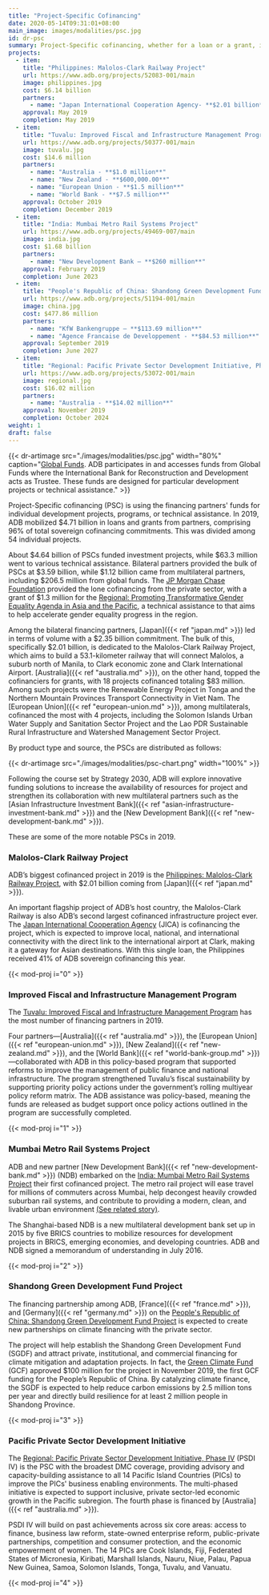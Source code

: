 ```yaml
---
title: "Project-Specific Cofinancing"
date: 2020-05-14T09:31:01+08:00
main_image: images/modalities/psc.jpg
id: dr-psc
summary: Project-Specific cofinancing, whether for a loan or a grant, is undertaken by ADB and a financing partner through a signed cofinancing agreement, if the cofinancing is to be administered by ADB, or a memorandum of understanding, if the cofinancing will not be ADB-administered. ADB also accesses the resources of [Global Funds](./modalities/global-funds) for project-specific cofinancing. In 2019, ADB mobilized $4.71 billion in loans and grants from partners.
projects:
  - item:
    title: "Philippines: Malolos-Clark Railway Project"
    url: https://www.adb.org/projects/52083-001/main
    image: philippines.jpg
    cost: $6.14 billion
    partners:
      - name: "Japan International Cooperation Agency- **$2.01 billion**"
    approval: May 2019
    completion: May 2019
  - item:
    title: "Tuvalu: Improved Fiscal and Infrastructure Management Program"
    url: https://www.adb.org/projects/50377-001/main
    image: tuvalu.jpg
    cost: $14.6 million
    partners: 
      - name: "Australia - **$1.0 million**"
      - name: "New Zealand - **$600,000.00**"
      - name: "European Union - **$1.5 million**"
      - name: "World Bank - **$7.5 million**"
    approval: October 2019
    completion: December 2019
  - item:
    title: "India: Mumbai Metro Rail Systems Project"
    url: https://www.adb.org/projects/49469-007/main
    image: india.jpg
    cost: $1.68 billion
    partners: 
      - name: "New Development Bank – **$260 million**"
    approval: February 2019
    completion: June 2023
  - item:
    title: "People's Republic of China: Shandong Green Development Fund Project"
    url: https://www.adb.org/projects/51194-001/main
    image: china.jpg
    cost: $477.86 million
    partners: 
      - name: "KfW Bankengruppe – **$113.69 million**"
      - name: "Agence Francaise de Developpement - **$84.53 million**"
    approval: September 2019
    completion: June 2027
  - item:
    title: "Regional: Pacific Private Sector Development Initiative, Phase IV"
    url: https://www.adb.org/projects/53072-001/main
    image: regional.jpg
    cost: $16.02 million
    partners: 
      - name: "Australia - **$14.02 million**"
    approval: November 2019
    completion: October 2024
weight: 1
draft: false
---
```

{{< dr-artimage src="./images/modalities/psc.jpg" width="80%" caption="[Global Funds](./modalities/global-funds). ADB participates in and accesses funds from Global Funds where the International Bank for Reconstruction and Development acts as Trustee. These funds are designed for particular development projects or technical assistance." >}}

Project-Specific cofinancing (PSC) is using the financing partners' funds for individual development projects, programs, or technical assistance. In 2019, ADB mobilized $4.71 billion in loans and grants from partners, comprising 96% of total sovereign cofinancing commitments. This was divided among 54 individual projects.

About $4.64 billion of PSCs funded investment projects, while $63.3 million went to various technical assistance. Bilateral partners provided the bulk of PSCs at $3.59 billion, while $1.12 billion came from multilateral partners, including $206.5 million from global funds. The [JP Morgan Chase Foundation](./partners/others/jp-morgan-chase-foundation/) provided the lone cofinancing from the private sector, with a grant of $1.3 million for the [Regional: Promoting Transformative Gender Equality Agenda in Asia and the Pacific](https://www.adb.org/projects/52214-001/main), a technical assistance to that aims to help accelerate gender equality progress in the region.

Among the bilateral financing partners, [Japan]({{< ref "japan.md" >}}) led in terms of volume with a $2.35 billion commitment. The bulk of this, specifically $2.01 billion, is dedicated to the Malolos-Clark Railway Project, which aims to build a 53.1-kilometer railway that will connect Malolos, a suburb north of Manila, to Clark economic zone and Clark International Airport. [Australia]({{< ref "australia.md" >}}), on the other hand, topped the cofinanciers for grants, with 18 projects cofinanced totaling $83 million. Among such projects were the Renewable Energy Project in Tonga and the Northern Mountain Provinces Transport Connectivity in Viet Nam. The [European Union]({{< ref "european-union.md" >}}), among multilaterals, cofinanced the most with 4 projects, including the Solomon Islands Urban Water Supply and Sanitation Sector Project and the Lao PDR Sustainable Rural Infrastructure and Watershed Management Sector Project. 

By product type and source, the PSCs are distributed as follows:

{{< dr-artimage src="./images/modalities/psc-chart.png" width="100%" >}}

Following the course set by Strategy 2030, ADB will explore innovative funding solutions to increase the availability of resources for project and strengthen its collaboration with new multilateral partners such as the [Asian Infrastructure Investment Bank]({{< ref "asian-infrastructure-investment-bank.md" >}}) and the [New Development Bank]({{< ref "new-development-bank.md" >}}).

These are some of the more notable PSCs in 2019.

### Malolos-Clark Railway Project

ADB’s biggest cofinanced project in 2019 is the [Philippines: Malolos-Clark Railway Project](https://www.adb.org/projects/52083-001/main), with $2.01 billion coming from [Japan]({{< ref "japan.md" >}}).

An important flagship project of ADB’s host country, the Malolos-Clark Railway is also ADB’s second largest cofinanced infrastructure project ever. The [Japan International Cooperation Agency](./modalities/partnership-framework-arrangements/#jica) (JICA) is cofinancing the project, which is expected to improve local, national, and international connectivity with the direct link to the international airport at Clark, making it a gateway for Asian destinations. With this single loan, the Philippines received 41% of ADB sovereign cofinancing this year.

{{< mod-proj i="0" >}}

### Improved Fiscal and Infrastructure Management Program

The [Tuvalu: Improved Fiscal and Infrastructure Management Program](https://www.adb.org/projects/50377-001/main) has the most number of financing partners in 2019.

Four partners—[Australia]({{< ref "australia.md" >}}), the [European Union]({{< ref "european-union.md" >}}), [New Zealand]({{< ref "new-zealand.md" >}}), and the [World Bank]({{< ref "world-bank-group.md" >}})—collaborated with ADB in this policy-based program that supported reforms to improve the management of public finance and national infrastructure. The program strengthened Tuvalu’s fiscal sustainability by supporting priority policy actions under the government’s rolling multiyear policy reform matrix. The ADB assistance was policy-based, meaning the funds are released as budget support once policy actions outlined in the program are successfully completed.

{{< mod-proj i="1" >}}

### Mumbai Metro Rail Systems Project

ADB and new partner [New Development Bank]({{< ref "new-development-bank.md" >}}) (NDB) embarked on the [India: Mumbai Metro Rail Systems Project](https://www.adb.org/projects/49469-007/main) their first cofinanced project. The metro rail project will ease travel for millions of commuters across Mumbai, help decongest heavily crowded suburban rail systems, and contribute to providing a modern, clean, and livable urban environment [(See related story)](./stories/improving-urban-mobility-in-mumbai/).

The Shanghai-based NDB is a new multilateral development bank set up in 2015 by five BRICS countries to mobilize resources for development projects in BRICS, emerging economies, and developing countries. ADB and NDB signed a memorandum of understanding in July 2016.

{{< mod-proj i="2" >}}

### Shandong Green Development Fund Project 

The financing partnership among ADB, [France]({{< ref "france.md" >}}), and [Germany]({{< ref "germany.md" >}}) on the [People's Republic of China: Shandong Green Development Fund Project](https://www.adb.org/projects/51194-001/main) is expected to create new partnerships on climate financing with the private sector.

The project will help establish the Shandong Green Development Fund (SGDF) and attract private, institutional, and commercial financing for climate mitigation and adaptation projects. In fact, the [Green Climate Fund](./modalities/global-funds/#gcf) (GCF) approved $100 million for the project in November 2019, the first GCF funding for the People’s Republic of China. By catalyzing climate finance, the SGDF is expected to help reduce carbon emissions by 2.5 million tons per year and directly build resilience for at least 2 million people in Shandong Province.

{{< mod-proj i="3" >}}

### Pacific Private Sector Development Initiative 

The [Regional: Pacific Private Sector Development Initiative, Phase IV](https://www.adb.org/projects/53072-001/main) (PSDI IV) is the PSC with the broadest DMC coverage, providing advisory and capacity-building assistance to all 14 Pacific Island Countries (PICs) to improve the PICs' business enabling environments. The multi-phased initiative is expected to support inclusive, private sector-led economic growth in the Pacific subregion. The fourth phase is financed by [Australia]({{< ref "australia.md" >}}).

PSDI IV will build on past achievements across six core areas: access to finance, business law reform, state-owned enterprise reform, public-private partnerships, competition and consumer protection, and the economic empowerment of women. The 14 PICs are Cook Islands, Fiji, Federated States of Micronesia, Kiribati, Marshall Islands, Nauru, Niue, Palau, Papua New Guinea, Samoa, Solomon Islands, Tonga, Tuvalu, and Vanuatu.

{{< mod-proj i="4" >}}